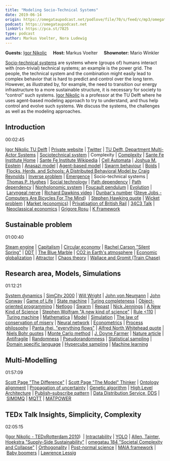 ```yaml
---
title: "Modeling Socio-Technical Systems"
date: 2019-06-14
origin: https://omegataupodcast.net/podlove/file/70/s/feed/c/mp3/omegatau-315-sociotechnical.mp3
podcast: https://omegataupodcast.net
linkUrl: https://pca.st/7825
type: podcast
author: Markus Voelter, Nora Ludewig
---
```


 **Guests:** [Igor Nikolic](https://www.tudelft.nl/en/tpm/about-the-faculty/departments/multi-actor-systems/people/associate-professors/drir-i-igor-nikolic/) &nbsp;&nbsp;&nbsp; **Host:** Markus Voelter &nbsp;&nbsp;&nbsp; **Shownoter:** Mario Winkler

[Socio-technical systems](https://en.wikipedia.org/wiki/Sociotechnical_system) are systems where (groups of) humans interact with (non-trivial) technical systems; an example is the power grid. The people, the technical system and the combination might easily lead to complex behavior that is hard to predict and control over the long term. However, as illustrated by, for example, the need to transition our energy infrastructure to a more sustainable structure, it is necessary for society to “control” such systems. [Igor Nikolic](https://www.tudelft.nl/en/tpm/about-the-faculty/departments/multi-actor-systems/people/associate-professors/drir-i-igor-nikolic/) is a professor at the TU Delft where he uses agent-based modeling approach to try to understand, and thus help control and evolve such systems. We discuss the systems, the challenges as well as the modeling approaches.

## Introduction
 00:02:45

[Igor Nikolic TU Delft](https://www.tudelft.nl/en/tpm/about-the-faculty/departments/multi-actor-systems/people/associate-professors/drir-i-igor-nikolic/)&nbsp;|&nbsp;[Private website](https://complexevo.org/)&nbsp;|&nbsp;[Twitter](https://twitter.com/ComplexEvo)&nbsp;|&nbsp;[TU Delft, Department Multi-Actor Systems](https://www.tudelft.nl/en/tpm/about-the-faculty/departments/multi-actor-systems/)&nbsp;|&nbsp;[Sociotechnical system](https://en.wikipedia.org/wiki/Sociotechnical_system)&nbsp;|&nbsp;Complexity&nbsp;|&nbsp;[Complexity](https://en.wikipedia.org/wiki/Complexity)&nbsp;|&nbsp;[Sante Fe Institute Home](https://www.santafe.edu/)&nbsp;|&nbsp;[Sante Fe Institute Wikipedia](https://en.wikipedia.org/wiki/Santa_Fe_Institute)&nbsp;|&nbsp;[Cell Automata](https://en.wikipedia.org/wiki/Cellular_automaton)&nbsp;|&nbsp;[Joshua M. Epstein](https://en.wikipedia.org/wiki/Joshua_M._Epstein)&nbsp;|&nbsp;[Anasazi model](https://ccl.northwestern.edu/netlogo/models/ArtificialAnasazi)&nbsp;|&nbsp;[Agent-based model](https://en.wikipedia.org/wiki/Agent-based_model)&nbsp;|&nbsp;[Swarm behaviour](https://en.wikipedia.org/wiki/Swarm_behaviour)&nbsp;|&nbsp;[Boids](https://en.wikipedia.org/wiki/Boids)&nbsp;|&nbsp;[Flocks, Herds, and Schools: A Distributed Behavioral Model by Craig Reynolds](https://www.red3d.com/cwr/papers/1987/boids.html)&nbsp;|&nbsp;[Inverse problem](https://en.wikipedia.org/wiki/Inverse_problem)&nbsp;|&nbsp;[Emergence](https://en.wikipedia.org/wiki/Emergence)&nbsp;|&nbsp;Socio-technical systems&nbsp;|&nbsp;[Thomas P. Hughes](https://en.wikipedia.org/wiki/Thomas_P._Hughes)&nbsp;|&nbsp;[Social technology](https://en.wikipedia.org/wiki/Social_technology)&nbsp;|&nbsp;[Path dependency](https://en.wikipedia.org/wiki/Path_dependence)&nbsp;|&nbsp;[Path dependency](https://www.investopedia.com/terms/p/path-dependency.asp)&nbsp;|&nbsp;[Nonholonomic system](https://en.wikipedia.org/wiki/Nonholonomic_system)&nbsp;|&nbsp;[Foucault pendulum](https://en.wikipedia.org/wiki/Foucault_pendulum)&nbsp;|&nbsp;[Evolution](https://en.wikipedia.org/wiki/Evolution)&nbsp;|&nbsp;[Laryngeal nerve](https://rationalwiki.org/wiki/Laryngeal_nerve)&nbsp;|&nbsp;[Richard Dawkins video](https://www.youtube.com/watch?v=cO1a1Ek-HD0)&nbsp;|&nbsp;[Dunbar's number](https://en.wikipedia.org/wiki/Dunbar%27s_number) ([Steve Jobs - Computers Are Bicycles For The Mind](https://www.youtube.com/watch?v=rTRzYjoZhIY)) &nbsp;|&nbsp;[Stephen Hawking quote](https://en.wikiquote.org/wiki/Complexity#G_-_L)&nbsp;|&nbsp;[Wicket problem](https://en.wikipedia.org/wiki/Wicked_problem)&nbsp;|&nbsp;[Market (economics)](https://en.wikipedia.org/wiki/Market_%28economics%29)&nbsp;|&nbsp;[Privatisation of British Rail](https://en.wikipedia.org/wiki/Privatisation_of_British_Rail)&nbsp;|&nbsp;[34C3 Talk](http://www.antipope.org/charlie/blog-static/2018/01/dude-you-broke-the-future.html)&nbsp;|&nbsp;[Neoclassical economics](https://en.wikipedia.org/wiki/Neoclassical_economics)&nbsp;|&nbsp;[Grigore Roșu](http://fsl.cs.illinois.edu/index.php/Grigore_Rosu)&nbsp;|&nbsp;[K Framework](http://www.kframework.org/index.php/Main_Page)

## Sustainable problem
 01:00:40

[Steam engine](https://en.wikipedia.org/wiki/Steam_engine)&nbsp;|&nbsp;[Capitalism](https://en.wikipedia.org/wiki/Capitalism)&nbsp;|&nbsp;[Circular economy](https://en.wikipedia.org/wiki/Circular_economy)&nbsp;|&nbsp;[Rachel Carson "Silent Spring"](https://en.wikipedia.org/wiki/Silent_Spring)&nbsp;|&nbsp;[DDT](https://en.wikipedia.org/wiki/DDT)&nbsp;|&nbsp;[The Blue Marble](https://en.wikipedia.org/wiki/The_Blue_Marble)&nbsp;|&nbsp;[CO2 in Earth's atmosphere](https://en.wikipedia.org/wiki/Carbon_dioxide_in_Earth%27s_atmosphere)&nbsp;|&nbsp;[Economic globalization](https://en.wikipedia.org/wiki/Economic_globalization)&nbsp;|&nbsp;[Attractor](https://en.wikipedia.org/wiki/Attractor)&nbsp;|&nbsp;[Chaos theory](https://en.wikipedia.org/wiki/Chaos_theory)&nbsp;|&nbsp;[Wallace and Gromit (Train Chase)](https://www.youtube.com/watch?v=jrmZIgVoQw4)

## Research area, Models, Simulations
 01:12:21

[System dynamics](https://en.wikipedia.org/wiki/System_dynamics)&nbsp;|&nbsp;[SimCity 2000](https://en.wikipedia.org/wiki/SimCity_2000)&nbsp;|&nbsp;[Will Wright](https://en.wikipedia.org/wiki/Will_Wright_%28game_designer%29)&nbsp;|&nbsp;[John von Neumann](https://en.wikipedia.org/wiki/John_von_Neumann)&nbsp;|&nbsp;[John Conway](https://en.wikipedia.org/wiki/John_Horton_Conway)&nbsp;|&nbsp;[Game of Life](https://en.wikipedia.org/wiki/Conway%27s_Game_of_Life)&nbsp;|&nbsp;[State machine](https://en.wikipedia.org/wiki/Finite-state_machine)&nbsp;|&nbsp;[Turing completeness](https://en.wikipedia.org/wiki/Turing_completeness)&nbsp;|&nbsp;[Object-oriented programming](https://en.wikipedia.org/wiki/Object-oriented_programming)&nbsp;|&nbsp;[Netlogo](https://ccl.northwestern.edu/netlogo/)&nbsp;|&nbsp;[Swarm](http://www.swarm.org/wiki/Swarm_main_page)&nbsp;|&nbsp;[Repast](https://repast.github.io/)&nbsp;|&nbsp;[Nick Jennings](https://en.wikipedia.org/wiki/Nick_Jennings_%28computer_scientist%29)&nbsp;|&nbsp;[A New Kind of Science](https://en.wikipedia.org/wiki/A_New_Kind_of_Science)&nbsp;|&nbsp;[Stephen Wolfram "A new kind of science"](https://www.wolframscience.com/nks/)&nbsp;|&nbsp;[Rule \<110](https://en.wikipedia.org/wiki/Rule_110>)&nbsp;|&nbsp;[Turing machine](https://en.wikipedia.org/wiki/Turing_machine)&nbsp;|&nbsp;[Mathematica](https://www.wolfram.com/mathematica/)&nbsp;|&nbsp;[Model](https://en.wikipedia.org/wiki/Conceptual_model)&nbsp;|&nbsp;[Simulation](https://en.wikipedia.org/wiki/Simulation)&nbsp;|&nbsp;[The law of conservation of misery](https://en.wikipedia.org/wiki/The_law_of_conservation_of_misery)&nbsp;|&nbsp;[Neural network](https://en.wikipedia.org/wiki/Neural_network)&nbsp;|&nbsp;[Econometrics](https://en.wikipedia.org/wiki/Econometrics)&nbsp;|&nbsp;[Process philosophy](https://en.wikipedia.org/wiki/Process_philosophy)&nbsp;|&nbsp;[Panta rhei, "everything flows"](https://en.wikipedia.org/wiki/Heraclitus#Panta_rhei,_%22everything_flows%22)&nbsp;|&nbsp;[Alfred North Whitehead quote](https://en.wikiquote.org/wiki/Alfred_North_Whitehead)&nbsp;|&nbsp;[Niels Bohr quotes](https://en.wikiquote.org/wiki/Niels_Bohr)&nbsp;|&nbsp;[Monte Carlo method](https://en.wikipedia.org/wiki/Monte_Carlo_method)&nbsp;|&nbsp;[J. Doyne Farmer](https://en.wikipedia.org/wiki/J._Doyne_Farmer)&nbsp;|&nbsp;[Nature article](https://www.nature.com/articles/460685a)&nbsp;|&nbsp;[Antifragile](https://en.wikipedia.org/wiki/Antifragile)&nbsp;|&nbsp;[Randomness](https://en.wikipedia.org/wiki/Randomness)&nbsp;|&nbsp;[Pseudorandomness](https://en.wikipedia.org/wiki/Pseudorandomness)&nbsp;|&nbsp;[Statistical sampling](https://en.wikipedia.org/wiki/Sample_%28statistics%29)&nbsp;|&nbsp;[Domain specific language](https://en.wikipedia.org/wiki/Domain-specific_language)&nbsp;|&nbsp;[Hypercube sampling](https://en.wikipedia.org/wiki/Latin_hypercube_sampling)&nbsp;|&nbsp;[Machine learning](https://en.wikipedia.org/wiki/Machine_learning)

## Multi-Modelling
 01:57:09

[Scott Page "The Difference"](https://sites.lsa.umich.edu/scottepage/home/the-difference/)&nbsp;|&nbsp;[Scott Page "The Model" Thinker](https://sites.lsa.umich.edu/scottepage/home/the-model-thinker/)&nbsp;|&nbsp;[Ontology alignment](https://en.wikipedia.org/wiki/Ontology_alignment)&nbsp;|&nbsp;[Propagation of uncertainty](https://en.wikipedia.org/wiki/Propagation_of_uncertainty)&nbsp;|&nbsp;[Genetic algorithm](https://en.wikipedia.org/wiki/Genetic_algorithm)&nbsp;|&nbsp;[High Level Architecture](https://en.wikipedia.org/wiki/High_Level_Architecture)&nbsp;|&nbsp;[Publish–subscribe pattern](https://en.wikipedia.org/wiki/Publish%E2%80%93subscribe_pattern)&nbsp;|&nbsp;[Data Distribution Service, DDS](https://en.wikipedia.org/wiki/Data_Distribution_Service)&nbsp;|&nbsp;[SIM0MQ](https://sim0mq.org/)&nbsp;|&nbsp;[MQTT](https://en.wikipedia.org/wiki/MQTT)&nbsp;|&nbsp;[MATPOWER](https://www.pserc.cornell.edu/matpower/)

## TEDx Talk Insights, Simplicity, Complexity
 02:05:15

([Igor Nikolic - TEDxRotterdam 2010](https://vimeo.com/12588718)) &nbsp;|&nbsp;[Intractability](https://en.wikipedia.org/wiki/Computational_complexity_theory#Intractability)&nbsp;|&nbsp;[YOLO](https://en.wikipedia.org/wiki/YOLO_%28aphorism%29)&nbsp;|&nbsp;[Allen, Tainter, Hoekstra "Supply-Side Sustainability"](https://cup.columbia.edu/book/supply-side-sustainability/9780231105873)&nbsp;|&nbsp;[omegatau 184 "Societal Complexity and Collapse"](https://omegataupodcast.net/184-societal-complexity-and-collapse/)&nbsp;|&nbsp;[Orthogonality](https://en.wikipedia.org/wiki/Orthogonality#Computer_science)&nbsp;|&nbsp;[Post-normal science](https://en.wikipedia.org/wiki/Post-normal_science)&nbsp;|&nbsp;[MAIA framework](http://maia.tudelft.nl/)&nbsp;|&nbsp;[Baby boomers](https://en.wikipedia.org/wiki/Baby_boomers)&nbsp;|&nbsp;[Lawrence Lessig](https://en.wikipedia.org/wiki/Lawrence_Lessig)


